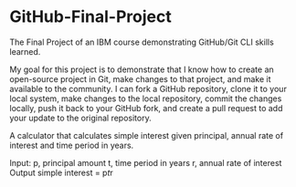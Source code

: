 # GitHub-Final-Project
The Final Project of an IBM course demonstrating GitHub/Git CLI skills learned.

My goal for this project is to demonstrate that I know how to create an open-source project in Git, make changes to that project, and make it available to the community. I can fork a GitHub repository, clone it to your local system, make changes to the local repository, commit the changes locally, push it back to your GitHub fork, and create a pull request to add your update to the original repository.



A calculator that calculates simple interest given principal, annual rate of interest and time period in years.

Input:
   p, principal amount
   t, time period in years
   r, annual rate of interest
Output
   simple interest = p*t*r
